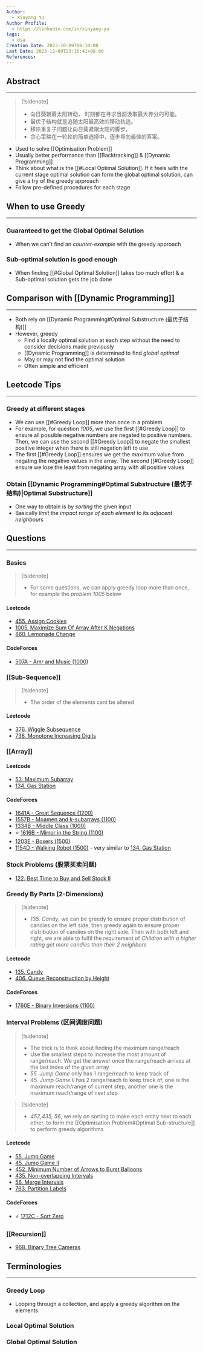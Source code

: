 ```yaml
---
Author:
  - Xinyang YU
Author Profile:
  - https://linkedin.com/in/xinyang-yu
tags:
  - dsa
Creation Date: 2023-10-09T09:10:00
Last Date: 2023-12-09T23:15:41+08:00
References: 
---
```

## Abstract
---

>[!sidenote]
>- 向日葵朝着太阳转动， 时刻都在寻求当前汲取最大养分的可能。 
>- 最优子结构就是追随太阳最高效的移动轨迹。
>- 移除重复子问题让向日葵紧跟太阳的脚步。
>- 贪心策略在一轮轮的简单选择中，逐步导向最佳的答案。
- Used to solve [[Optimisation Problem]]
- Usually better performance than [[Backtracking]] & [[Dynamic Programming]]
- Think about what is the [[#Local Optimal Solution]]. If it feels with the current stage optimal solution can form the global optimal solution, can give a try of the greedy approach 
- Follow pre-defined procedures for each stage


## When to use Greedy
---
### Guaranteed to get the Global Optimal Solution
- When we can't find an *counter-example* with the greedy approach 
### Sub-optimal solution is good enough 
- When finding [[#Global Optimal Solution]] takes too much effort & a Sub-optimal solution gets the job done

## Comparison with [[Dynamic Programming]]
---
- Both rely on [[Dynamic Programming#Optimal Substructure (最优子结构)]]
- However, greedy
	- Find a locally optimal solution at each step without the need to consider decisions made previously
	- [[Dynamic Programming]] is determined to find *global optimal*
	- May or may not find the optimal solution
	- Often simple and efficient

## Leetcode Tips
---
### Greedy at different stages
- We can use [[#Greedy Loop]] more than once in a problem
- For example, for question *1005*, we use the first [[#Greedy Loop]] to ensure all possible negative numbers are negated to positive numbers. Then, we can use the second [[#Greedy Loop]] to negate the smallest positive integer when there is still negation left to use
- The first [[#Greedy Loop]] ensures we get the maximum value from negating the negative values in the array. The second [[#Greedy Loop]] ensure we lose the least from negating array with all positive values
### Obtain [[Dynamic Programming#Optimal Substructure (最优子结构)|Optimal Substructure]]
- One way to obtain is by *sorting* the given input
- Basically *limit* the *impact range of each element* to its *adjacent neighbours*

## Questions
---
### Basics 
>[!sidenote]
>- For some questions, we can apply greedy loop more than once, for example the *problem 1005* below

#### Leetcode
- [455. Assign Cookies](https://leetcode.cn/problems/assign-cookies/)
- [1005. Maximize Sum Of Array After K Negations](https://leetcode.cn/problems/maximize-sum-of-array-after-k-negations/)
- [860. Lemonade Change](https://leetcode.cn/problems/lemonade-change/)
#### CodeForces
- [507A - Amr and Music (1000)](https://codeforces.com/problemset/problem/507/A)

### [[Sub-Sequence]]
>[!sidenote]
>- The order of the elements cant be altered 

#### Leetcode
- [376. Wiggle Subsequence](https://leetcode.cn/problems/wiggle-subsequence/)
- [738. Monotone Increasing Digits](https://leetcode.cn/problems/monotone-increasing-digits/)




### [[Array]]
#### Leetcode
- [53. Maximum Subarray](https://leetcode.cn/problems/maximum-subarray/)
- [134. Gas Station](https://leetcode.cn/problems/gas-station/)
#### CodeForces
- [1641A - Great Sequence (1200)](https://codeforces.com/problemset/problem/1641/A)
- [1557B - Moamen and k-subarrays (1100)](https://codeforces.com/problemset/problem/1557/B)
- [1334B - Middle Class (1000)](https://codeforces.com/problemset/problem/1334/B)
- ⭐ [1616B - Mirror in the String (1100)](https://codeforces.com/problemset/problem/1616/B)
- [1203E - Boxers (1500)](https://codeforces.com/problemset/problem/1203/E)
- [1154D - Walking Robot (1500)](https://codeforces.com/problemset/problem/1154/D) - very similar to [134. Gas Station](https://leetcode.cn/problems/gas-station/)


### Stock Problems (股票买卖问题)
- [122. Best Time to Buy and Sell Stock II](https://leetcode.cn/problems/best-time-to-buy-and-sell-stock-ii/)

### Greedy By Parts (2-Dimensions)
>[!sidenote]
>- *135. Candy*, we can be greedy to ensure proper distribution of candies on the left side, then greedy again to ensure proper distribution of candies on the right side. Then with both left and right, we are able to fulfil the requirement of *Children with a higher rating get more candies than their 2 neighbors*

#### Leetcode
- [135. Candy](https://leetcode.cn/problems/candy/)
- [406. Queue Reconstruction by Height](https://leetcode.cn/problems/queue-reconstruction-by-height/)
#### CodeForces
- [1760E - Binary Inversions (1100)](https://codeforces.com/contest/1760/problem/E)

### Interval Problems (区间调度问题)
>[!sidenote]
>- The trick is to think about finding the maximum range/reach
>- Use the smallest steps to increase the most amount of range/reach. We get the answer once the range/reach arrives at the last index of the given array
>- *55. Jump Game* only has 1 range/reach to keep track of 
>- *45. Jump Game II* has 2 range/reach to keep track of, one is the maximum reach/range of current step, another one is the maximum reach/range of next step

>[!sidenote]
>- *452,435, 56*, we rely on sorting to make each entity next to each other, to form the [[Optimisation Problem#Optimal Sub-structure]] to perform greedy algorithms
#### Leetcode
- [55. Jump Game](https://leetcode.cn/problems/jump-game/)
- [45. Jump Game II](https://leetcode.cn/problems/jump-game-ii/)
- [452. Minimum Number of Arrows to Burst Balloons](https://leetcode.cn/problems/minimum-number-of-arrows-to-burst-balloons/)
- [435. Non-overlapping Intervals](https://leetcode.cn/problems/non-overlapping-intervals/)
- [56. Merge Intervals](https://leetcode.cn/problems/merge-intervals/)
- [763. Partition Labels](https://leetcode.cn/problems/partition-labels/)
#### CodeForces
- ⭐ [1712C - Sort Zero](https://codeforces.com/contest/1712/problem/C)

### [[Recursion]]
- [968. Binary Tree Cameras](https://leetcode.cn/problems/binary-tree-cameras/)



## Terminologies 
---
### Greedy Loop
- Looping through a collection, and apply a greedy algorithm on the elements
### Local Optimal Solution 
### Global Optimal Solution